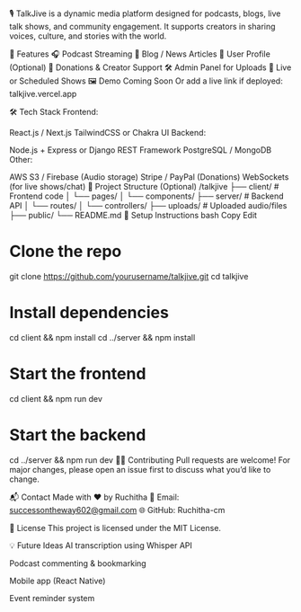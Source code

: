 🎙️ TalkJive is a dynamic media platform designed for podcasts, blogs, live talk shows, and community engagement. It supports creators in sharing voices, culture, and stories with the world.

🚀 Features
🎧 Podcast Streaming
📝 Blog / News Articles
👥 User Profile (Optional)
💸 Donations & Creator Support
🛠️ Admin Panel for Uploads
🔴 Live or Scheduled Shows
🖼️ Demo
Coming Soon
Or add a live link if deployed: talkjive.vercel.app

🛠️ Tech Stack
Frontend:

React.js / Next.js
TailwindCSS or Chakra UI
Backend:

Node.js + Express or Django REST Framework
PostgreSQL / MongoDB
Other:

AWS S3 / Firebase (Audio storage)
Stripe / PayPal (Donations)
WebSockets (for live shows/chat)
📂 Project Structure (Optional)
/talkjive
├── client/            # Frontend code
│   └── pages/
│   └── components/
├── server/            # Backend API
│   └── routes/
│   └── controllers/
├── uploads/           # Uploaded audio/files
├── public/
└── README.md
🧪 Setup Instructions
bash
Copy
Edit
# Clone the repo
git clone https://github.com/yourusername/talkjive.git
cd talkjive

# Install dependencies
cd client && npm install
cd ../server && npm install

# Start the frontend
cd client && npm run dev

# Start the backend
cd ../server && npm run dev
🧑‍💻 Contributing
Pull requests are welcome!
For major changes, please open an issue first to discuss what you’d like to change.

📬 Contact
Made with ❤️ by Ruchitha
📧 Email: successontheway602@gmail.com
🌐 GitHub: Ruchitha-cm

📄 License
This project is licensed under the MIT License.

💡 Future Ideas
AI transcription using Whisper API

Podcast commenting & bookmarking

Mobile app (React Native)

Event reminder system










